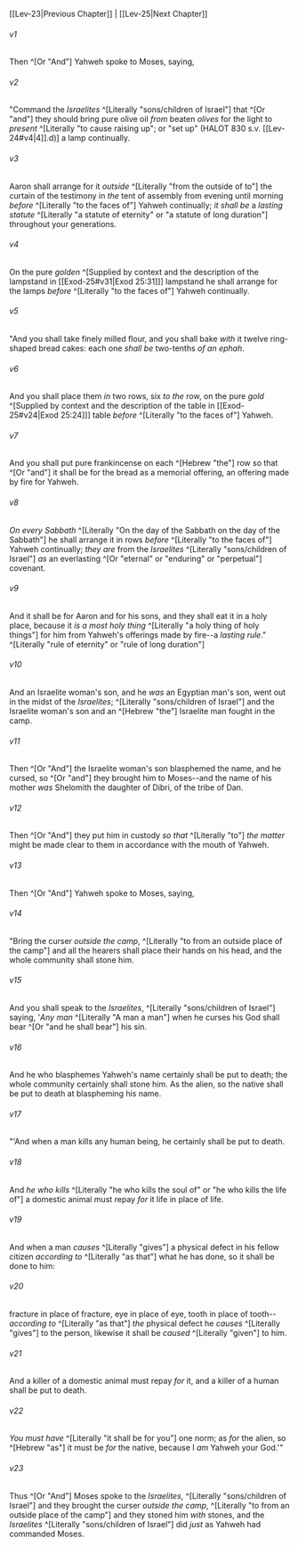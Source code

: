 ﻿---
aliases:
  - Leviticus 24
---

[[Lev-23|Previous Chapter]] | [[Lev-25|Next Chapter]]

###### v1
Then ^[Or "And"] Yahweh spoke to Moses, saying,

###### v2
"Command the _Israelites_ ^[Literally "sons/children of Israel"] that ^[Or "and"] they should bring pure olive oil _from_ beaten _olives_ for the light to _present_ ^[Literally "to cause raising up"; or "set up" (HALOT 830 s.v. [[Lev-24#v4|4]].d)] a lamp continually.

###### v3
Aaron shall arrange for it _outside_ ^[Literally "from the outside of to"] the curtain of the testimony in _the_ tent of assembly from evening until morning _before_ ^[Literally "to the faces of"] Yahweh continually; _it shall be_ a _lasting statute_ ^[Literally "a statute of eternity" or "a statute of long duration"] throughout your generations.

###### v4
On the pure _golden_ ^[Supplied by context and the description of the lampstand in [[Exod-25#v31|Exod 25:31]]] lampstand he shall arrange for the lamps _before_ ^[Literally "to the faces of"] Yahweh continually.

###### v5
"And you shall take finely milled flour, and you shall bake _with_ it twelve ring-shaped bread cakes: each one _shall be_ two-tenths _of an ephah_.

###### v6
And you shall place them _in_ two rows, six _to the_ row, on the pure _gold_ ^[Supplied by context and the description of the table in [[Exod-25#v24|Exod 25:24]]] table _before_ ^[Literally "to the faces of"] Yahweh.

###### v7
And you shall put pure frankincense on each ^[Hebrew "the"] row so that ^[Or "and"] it shall be for the bread as a memorial offering, an offering made by fire for Yahweh.

###### v8
_On every Sabbath_ ^[Literally "On the day of the Sabbath on the day of the Sabbath"] he shall arrange it in rows _before_ ^[Literally "to the faces of"] Yahweh continually; _they are_ from the _Israelites_ ^[Literally "sons/children of Israel"] _as_ an everlasting ^[Or "eternal" or "enduring" or "perpetual"] covenant.

###### v9
And it shall be for Aaron and for his sons, and they shall eat it in a holy place, because it _is_ _a most holy thing_ ^[Literally "a holy thing of holy things"] for him from Yahweh's offerings made by fire--a _lasting rule_." ^[Literally "rule of eternity" or "rule of long duration"]

###### v10
And an Israelite woman's son, and he _was_ an Egyptian man's son, went out in the midst of the _Israelites_; ^[Literally "sons/children of Israel"] and the Israelite woman's son and an ^[Hebrew "the"] Israelite man fought in the camp.

###### v11
Then ^[Or "And"] the Israelite woman's son blasphemed the name, and he cursed, so ^[Or "and"] they brought him to Moses--and the name of his mother _was_ Shelomith the daughter of Dibri, of the tribe of Dan.

###### v12
Then ^[Or "And"] they put him in custody _so that_ ^[Literally "to"] _the matter_ might be made clear to them in accordance with the mouth of Yahweh.

###### v13
Then ^[Or "And"] Yahweh spoke to Moses, saying,

###### v14
"Bring the curser _outside the camp_, ^[Literally "to from an outside place of the camp"] and all the hearers shall place their hands on his head, and the whole community shall stone him.

###### v15
And you shall speak to the _Israelites_, ^[Literally "sons/children of Israel"] saying, '_Any man_ ^[Literally "A man a man"] when he curses his God shall bear ^[Or "and he shall bear"] his sin.

###### v16
And he who blasphemes Yahweh's name certainly shall be put to death; the whole community certainly shall stone him. As the alien, so the native shall be put to death at blaspheming his name.

###### v17
"'And when a man kills any human being, he certainly shall be put to death.

###### v18
And _he who kills_ ^[Literally "he who kills the soul of" or "he who kills the life of"] a domestic animal must repay _for_ it life in place of life.

###### v19
And when a man _causes_ ^[Literally "gives"] a physical defect in his fellow citizen _according to_ ^[Literally "as that"] what he has done, so it shall be done to him:

###### v20
fracture in place of fracture, eye in place of eye, tooth in place of tooth--_according to_ ^[Literally "as that"] _the_ physical defect he _causes_ ^[Literally "gives"] to the person, likewise it shall be _caused_ ^[Literally "given"] to him.

###### v21
And a killer of a domestic animal must repay _for_ it, and a killer of a human shall be put to death.

###### v22
_You must have_ ^[Literally "it shall be for you"] one norm; as _for_ the alien, so ^[Hebrew "as"] it must be _for_ the native, because I _am_ Yahweh your God.'"

###### v23
Thus ^[Or "And"] Moses spoke to the _Israelites_, ^[Literally "sons/children of Israel"] and they brought the curser _outside the camp_, ^[Literally "to from an outside place of the camp"] and they stoned him _with_ stones, and the _Israelites_ ^[Literally "sons/children of Israel"] did _just_ as Yahweh had commanded Moses.
